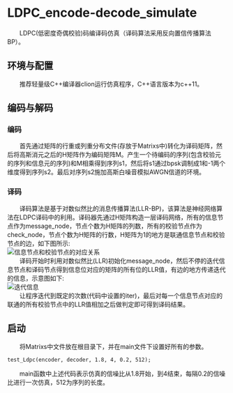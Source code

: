 # LDPC_encode-decode_simulate
&emsp;&emsp;LDPC(低密度奇偶校验)码编译码仿真（译码算法采用反向置信传播算法BP）。
## 环境与配置
&emsp;&emsp;推荐轻量级C++编译器clion运行仿真程序，C++语言版本为c++11。
## 编码与解码
### 编码
&emsp;&emsp;首先通过矩阵的行重或列重分布文件(存放于Matrixs中)转化为译码矩阵，然后将高斯消元之后的H矩阵作为编码矩阵M。产生一个待编码的序列(包含校验元的序列和信息元的序列)和M相乘得到序列s1，然后将s1通过bpsk调制成1和-1两个维度得到序列s2。最后对序列s2施加高斯白噪音模拟AWGN信道的环境。
### 译码
&emsp;&emsp;译码算法是基于对数似然比的消息传播算法(LLR-BP)，该算法是神经网络算法在LDPC译码中的利用。译码器先通过H矩阵构造一层译码网络，所有的信息节点作为message_node，节点个数为H矩阵的列数，所有的校验节点作为check_node，节点个数为H矩阵的行数，H矩阵为1的地方是联通信息节点和校验节点的边，如下图所示:  
![信息节点和校验节点的对应关系](http://p9.pstatp.com/large/4a35000a5f7773a81d69)  
&emsp;&emsp;译码开始时利用对数似然比(LLR)初始化message_node，然后不停的迭代信息节点和译码节点得到信息位对应的矩阵的所有位的LLR值，有边的地方传递迭代的信息，示意图如下:  
![迭代信息](http://p1.pstatp.com/large/4a35000a5fac2ef28dfb)    
&emsp;&emsp;让程序迭代到既定的次数(代码中设置的iter)，最后对每一个信息节点对应的联通的所有校验节点中的LLR值相加之后做判定即可得到译码结果。
## 启动
&emsp;&emsp;将Matrixs中文件放在根目录下，并在main文件下设置好所有的参数。
```
test_Ldpc(encoder, decoder, 1.8, 4, 0.2, 512);
```
&emsp;&emsp;main函数中上述代码表示仿真的信噪比从1.8开始，到4结束，每隔0.2的信噪比进行一次仿真，512为序列的长度。

